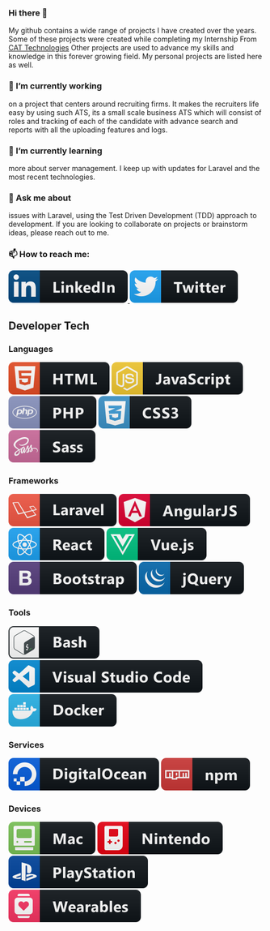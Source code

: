 ### Hi there 👋

My github contains a wide range of projects I have created over the years. Some of these projects were created while completing my Internship From <a href="catamerica.com">CAT Technologies</a> Other projects are used to advance my skills and knowledge in this forever growing field. My personal projects are listed here as well.

### 🔭 I’m currently working

on a project that centers around recruiting firms. It makes the recruiters life easy by using such ATS, its a small scale business ATS which will consist of roles and tracking of each of the candidate with advance search and reports with all the uploading features and logs. 

### 🌱 I’m currently learning

more about server management. I keep up with updates for Laravel and the most recent technologies.

### 💬 Ask me about

issues with Laravel, using the Test Driven Development (TDD) approach to development. If you are looking to collaborate on projects or brainstorm ideas, please reach out to me.

### 📫 How to reach me:
<p align="left">
    <a href="https://in.linkedin.com/in/jaweed-khan-b5b497104">
        <img src="https://raw.githubusercontent.com/jaweed-khan/jaweed-khan/master/badges/social/linkedin.svg" alt="LinkedIn" style="max-width:100%;">
    </a>
    <a href="https://twitter.com/MrJaweedkhan">
        <img src="https://raw.githubusercontent.com/jaweed-khan/jaweed-khan/master/badges/social/twitter.svg" alt="Twitter" style="max-width:100%;">
    </a>
</p>

## Developer Tech

### Languages
<p align="left">
    <img src="https://raw.githubusercontent.com/jaweed-khan/jaweed-khan/master/badges/languages/html.svg" alt="HTML5" style="max-width:100%;">
    <img src="https://raw.githubusercontent.com/jaweed-khan/jaweed-khan/master/badges/languages/js.svg" alt="Javascript" style="max-width:100%;">
    <img src="https://raw.githubusercontent.com/jaweed-khan/jaweed-khan/master/badges/languages/php.svg" alt="PHP" style="max-width:100%;">
    <img src="https://raw.githubusercontent.com/jaweed-khan/jaweed-khan/master/badges/languages/css3.svg" alt="css3" style="max-width:100%;">
    <img src="https://raw.githubusercontent.com/jaweed-khan/jaweed-khan/master/badges/languages/sass.svg" alt="Sass" style="max-width:100%;">
</p>

### Frameworks
<p align="left">
    <img src="https://raw.githubusercontent.com/jaweed-khan/jaweed-khan/master/badges/languages/frameworks/laravel.svg" alt="Laravel" style="max-width:100%;">
    <img src="https://raw.githubusercontent.com/jaweed-khan/jaweed-khan/master/badges/languages/frameworks/angular.svg" alt="Angular" style="max-width:100%;">
    <img src="https://raw.githubusercontent.com/jaweed-khan/jaweed-khan/master/badges/languages/frameworks/react.svg" alt="React" style="max-width:100%;">
    <img src="https://raw.githubusercontent.com/jaweed-khan/jaweed-khan/master/badges/languages/frameworks/vue.svg" alt="Vue" style="max-width:100%;">
    <img src="https://raw.githubusercontent.com/jaweed-khan/jaweed-khan/master/badges/languages/frameworks/bootstrap.svg" alt="Bootstrap" style="max-width:100%;">
    <img src="https://raw.githubusercontent.com/jaweed-khan/jaweed-khan/master/badges/languages/frameworks/jquery.svg" alt="jQuery" style="max-width:100%;">
</p>

### Tools
<p align="left">
    <img src="https://raw.githubusercontent.com/jaweed-khan/jaweed-khan/master/badges/tools/bash.svg" alt="Bash" style="max-width:100%;">
    <img src="https://raw.githubusercontent.com/jaweed-khan/jaweed-khan/master/badges/tools/visualstudio_code.svg" alt="Visual Studio Code" style="max-width:100%;">
    <img src="https://raw.githubusercontent.com/jaweed-khan/jaweed-khan/master/badges/tools/docker.svg" alt="Docker" style="max-width:100%;">
</p>

### Services
<p align="left">
    <img src="https://raw.githubusercontent.com/jaweed-khan/jaweed-khan/master/badges/services/digitalocean.svg" alt="Digital Ocean" style="max-width:100%;">
    <img src="https://raw.githubusercontent.com/jaweed-khan/jaweed-khan/master/badges/services/npm.svg" alt="Npm" style="max-width:100%;">
</p>

### Devices
<p align="left">
    <img src="https://raw.githubusercontent.com/jaweed-khan/jaweed-khan/master/badges/devices/mac.svg" alt="Mac" style="max-width:100%;">
    <img src="https://raw.githubusercontent.com/jaweed-khan/jaweed-khan/master/badges/devices/nintendo.svg" alt="Nintendo" style="max-width:100%;">
    <img src="https://raw.githubusercontent.com/jaweed-khan/jaweed-khan/master/badges/devices/playstation.svg" alt="Playstation" style="max-width:100%;">
    <img src="https://raw.githubusercontent.com/jaweed-khan/jaweed-khan/master/badges/devices/wearables.svg" alt="Wearables" style="max-width:100%;">
</p>

